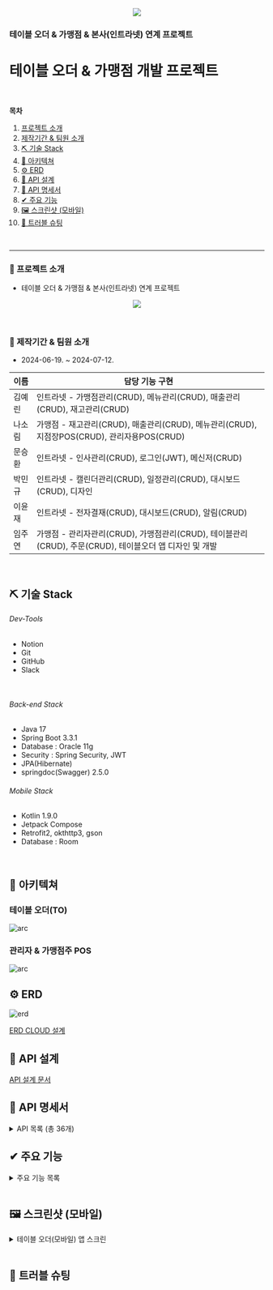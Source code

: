 <p align="center">
 <img src="https://github.com/user-attachments/assets/c532138c-db7b-4b35-9f3d-10f3a7fccf0d">
</p>
 <h3> 테이블 오더 & 가맹점 & 본사(인트라넷) 연계 프로젝트 </h3></div>
<div align="center"></div>

# 테이블 오더 & 가맹점 개발 프로젝트

<br>

**목차**
1. [프로젝트 소개](#📌-프로젝트-소개)
2. [제작기간 & 팀원 소개](#📰-제작기간-&-팀원-소개개)
3. [⛏ 기술 Stack](#⛏-기술-Stack)
4. [🌸 아키텍쳐](#🌸-아키텍쳐)
5. [⚙️ ERD](#⚙️-ERD)
6. [🌸 API 설계](#🌸-API-설계)
7. [📔 API 명세서](#📔-API-명세서)
8. [✔ 주요 기능](#✔-주요-기능)
9. [🖼️ 스크린샷 (모바일)](#🖼️-스크린샷-(모바일))
10. [🌋 트러블 슈팅](#🌋-트러블-슈팅)

<br>

---
### 📌 프로젝트 소개
- 테이블 오더 & 가맹점 & 본사(인트라넷) 연계 프로젝트

<p align="center">
 <img src="https://github.com/user-attachments/assets/a0ec6284-c453-464c-8a17-004268c6cd9a">
</p>
 
<br>

### 📰 제작기간 & 팀원 소개
- 2024-06-19. ~ 2024-07-12.

|이름| 담당 기능 구현                                                                         |
|------|----------------------------------------------------------------------------------|
|김예린| 인트라넷 - 가맹점관리(CRUD), 메뉴관리(CRUD), 매출관리(CRUD), 재고관리(CRUD)                |
|나소림| 가맹점 - 재고관리(CRUD), 매출관리(CRUD), 메뉴관리(CRUD), 지점장POS(CRUD), 관리자용POS(CRUD)        |
|문승환| 인트라넷 - 인사관리(CRUD), 로그인(JWT), 메신저(CRUD) |
|박민규| 인트라넷 - 캘린더관리(CRUD), 일정관리(CRUD), 대시보드(CRUD), 디자인 |
|이윤재| 인트라넷 - 전자결재(CRUD), 대시보드(CRUD), 알림(CRUD) |
|임주연| 가맹점 - 관리자관리(CRUD), 가맹점관리(CRUD), 테이블관리(CRUD), 주문(CRUD), 테이블오더 앱 디자인 및 개발 |

<br>

## ⛏ 기술 Stack

###### Dev-Tools
- Notion
- Git
- GitHub
- Slack

<br>

###### Back-end Stack
- Java 17
- Spring Boot 3.3.1
- Database : Oracle 11g
- Security : Spring Security, JWT
- JPA(Hibernate)
- springdoc(Swagger) 2.5.0

###### Mobile Stack
- Kotlin 1.9.0
- Jetpack Compose
- Retrofit2, okthttp3, gson
- Database : Room

<br>

## 🌸 아키텍쳐

### 테이블 오더(TO)
<img alt="arc" src="https://github.com/user-attachments/assets/248430df-d6da-450a-932e-06b1ec1efbf2">

### 관리자 & 가맹점주 POS
<img alt="arc" src="https://github.com/user-attachments/assets/f9b22af1-6093-4cd3-a7d5-2e2150fef939">
<br>

## ⚙️ ERD

<img alt="erd" src="https://github.com/user-attachments/assets/14828cb4-5ad2-4311-bc93-328b0c451167">
<br>

[ERD CLOUD 설계](https://www.erdcloud.com/d/Jcot8WXsi7yvCXEHL)

## 🌸 API 설계
[API 설계 문서](https://www.notion.so/api-73f371e16c1841cd9b23ea6e753eb140)

## 📔 API 명세서

<details>
<summary>API 목록 (총 36개)</summary>
<div markdown="1">

 
| API 명칭            | HTTP 메서드 | 엔드포인트                | 설명                                |
|---------------------|-------------|---------------------------|-------------------------------------|
| 가맹점 로그인     | POST        | /login                      | 가맹점주가 포스기에 로그인하기 위해 사용하는 API입니다.          |
| 테이블 목록 조회     | GET         | /table?storeId={storeId}           | 해당 가맹점 테이블 목록을 조회합니다.          |
| 테이블 신규 등록       | POST        | /table                    | 해당 가맹점 테이블을 신규 등록합니다.          |
| 현재 주문 목록 조회    | GET         | /order?storeId={storeId}                 | 현재 가맹점 내의 모든 진행 중인 주문 목록을 조회합니다.           |
| 주문 상태 변경    | PUT         | /order/state?orderId={orderId}            | 주문의 상태를 변경합니다. |
| 선택한 주문 상세 정보 조회       | GET       | /order?orderId={orderId}        | 선택한 주문의 단일 상세 정보를 조회합니다.       |
| 결제 목록 조회 (영수증)        | GET         | /payment?storeId={storeId}      | 해당 가맹점의 당일 결제 목록을 조회합니다.                |
| (단일) 결제 반품        | PUT         | /payment      | 단일 결제 항목을 반품합니다.      |
| 재고 목록 조회     | GET         | /stock?storeId={storeId}          | 현재 가맹점의 재고 목록을 조회합니다.         |
| 재고량 수정       | PUT        | /stock                    | 선택한 재고의 수량을 수정합니다.           |
| 재고 생성    | POST         | /stock                 | 신규 재고 품목을 생성합니다.          |
| 재고 삭제   | DELETE         | /stock             | 더 이상 관리할 필요가 없는 재고를 삭제합니다. |
| 재고 단일 품목 발주 신청      | POST       | /purchase-order        | 재고 단일 품목 발주를 신청합니다.      |
| 발주 입고 완료 여부 체크        | PUT         | /purchase-order       | 발주 신청한 재고 품목이 입고됐을 시, 입고 완료 여부 확인을 위한 API입니다.      |
| 발주 삭제       | DELETE       | /purchase-order        | 발주한 항목을 취소합니다.     |
| 매출 정보 조회        | GET         | /sales?storeId={storeId}      | 해당 가맹점의 매출 정보를 조회합니다.      |
| 관리자 로그인     | POST         | /admin/login           | 가맹점 관리자(이하 관리자)가 관리자 페이지에 로그인 하기 위해 사용하는 API입니다.        |
| 지점 목록 조회     | GET         | /admin/store           | 가맹점 목록을 조회합니다.       |
| 지점 신규 등록(=지점장 회원 가입)       | POST        | /admin/store                    | 가맹점을 신규 등록합니다.            |
| 지점 정보 수정    | PUT         | /admin/store                 | 가맹점 정보를 수정합니다.          |
| 지점 삭제    | DELETE         | /admin/store             | 계약이 끝났거나 경고 횟수가 일정 수준을 넘어간 가맹점을 비활성화 시킵니다. |
| 카테고리 신규 등록       | POST       | /admin/category        | 메뉴 카테고리를 새로 등록합니다.       |
| 카테고리 수정        | PUT         | /admin/category      | 카테고리 정보를 수정합니다.             |
| (카테고리 별) 메뉴 목록 조회        | GET         | /admin/menu/{categoryId}      | 카테고리 별로 메뉴 목록을 조회합니다.      |
| 메뉴 신규 등록     | POST         | /admin/menu           | 관리자가 메뉴를 새로 등록합니다.          |
| 메뉴 수정       | PUT        | /admin/menu                    | 관리자가 메뉴 정보를 수정합니다.            |
| 메뉴 단종 (DELETE)    | DELETE         | /admin/menu                 | 더 이상 판매하지 않는 메뉴를 비활성화 시킵니다.           |
| 테이블 오더 로그인    | POST         | /to            | 테이블 오더 기기에 로그인합니다. 이때 테이블 번호와 이름도 함께 등록합니다. |
| 테이블 오더 관리자 모드 로그인       | POST       | /to/admin       | 테이블 오더 관리자 모드 로그인합니다(실제로는, 입력한 아이디와 비밀번호가 일치하는지 여부만 조회)       |
| 테이블 오더 비활성화        | PUT         | /to/admin      | 선택한 테이블을 비활성화합니다.              |
| 테이블오더 주문 내역 조회        | GET         | /to/order?tableId={tableId}     | 해당 테이블에서 현재까지 주문한 내역을 조회합니다(결제 전 항목만 조회)     |
| 테이블 오더 메뉴 목록 조회     | GET         | /to/order          | 현재 가맹점에서 판매하는 메뉴 목록을 조회합니다.           |
| 테이블 오더 메뉴 단일(상세) 조회       | GET        | /to/menu?categoryId={categoryId}                    | 선택한 메뉴의 상세 정보를 확인합니다.            |
| 테이블 오더 주문 신규 등록    | POST         | /to/menu?menuId={menuId}                 | 테이블 오더에서 신규 주문을 진행합니다.           |
| 신규 발주 목록 조회    | GET         | /api/order             | (본사 측에서) 신규 발조 목록을 조회합니다. |
| 월별 매출 조회        | GET         | /api/sales?year={year}&month={month}       | (본사 측에서) query param으로 입력한 연도, 월별 매출을 조회합니다.                |

</div>
</details>

## ✔ 주요 기능

<details>
<summary>주요 기능 목록</summary>
<div markdown="1">
 
- 🏬 가맹점관리
  - 가맹점 등록
  - 가맹점 경고 기능
  - 폐점한 매장 업데이트 및 조회

- 🍽 메뉴관리
  - 메뉴 등록
  - 메뉴 판매 상태 변경 및 조회(판매/미판매)
  - 필요한 재고 발주하기

- 💻 주문관리
  - 가맹점 별 (당일) 주문 내역 확인(영수증)
  - 테이블 별 주문 내역 확인
  - 손님 식사 완료 여부에 따라 주문 상태 변경

- 📈 매출관리
  - 당일 & 이번 달 매출 조회
  - 당일 & 이번 달 결제 건수 조회

- 📋 테이블 오더
  - 테이블 등록 & 비활성화
  - 메뉴 확인 & 장바구니 담기
  - 장바구니 담은 메뉴 주문하기
  - 해당 테이블 현재 주문 내역 확인
  - 홀짝 게임
    
</div>
</details>
<br>

## 🖼️ 스크린샷 (모바일)

<details>
<summary>테이블 오더(모바일) 앱 스크린</summary>
<div markdown="1">

### 테이블 등록
![3 PNG](https://github.com/user-attachments/assets/9644c5e2-3656-47f2-b24e-b38733025a22)


### 메뉴 목록 확인
![4 PNG](https://github.com/user-attachments/assets/ce3bd04a-196c-495b-af11-effc678325b2)
![7 PNG](https://github.com/user-attachments/assets/737e7b6c-8394-4213-9891-ac09f45a4519)


### 메뉴 상세 확인
![5 PNG](https://github.com/user-attachments/assets/6cb63bf5-48b9-4e9b-997d-acf6a8afb434)


### 장바구니 확인
![9 PNG](https://github.com/user-attachments/assets/ee18eb17-fac5-45ea-8828-67e9b367c0a9)


### 메뉴 주문 (현재 로직 상 '카드 결제'만 가능
![10 PNG](https://github.com/user-attachments/assets/f0cfce5b-acb7-4383-9ecb-36df9e2bda47)


<details>
<summary>주문 상태 따른 변화</summary>
<div markdown="1">

### 결제 플로우
![12 PNG](https://github.com/user-attachments/assets/db9672d0-19f5-4f24-b239-9d820d35402a)
![15 PNG](https://github.com/user-attachments/assets/fe4627a3-764c-44bf-bd69-85fe9534354c)


### 정상적으로 결제 & 서버에 정보 전송 완료
![16 PNG](https://github.com/user-attachments/assets/6cf3ebe6-0dd8-4984-b191-8426c78bb549)


### 재고 부족 시
![TO_CANT_ORDER PNG](https://github.com/user-attachments/assets/4e96fb39-4622-4fa8-af72-0a71abdca900)


### 서버 오류 발생 시
![TO_FAIL_ORDER PNG](https://github.com/user-attachments/assets/23eef1de-d8d6-48f3-bb0f-9eb9a489c09a)

 
</div>
</details>
<br>

### 주문 내역 확인
![17 PNG](https://github.com/user-attachments/assets/63868c8d-778f-4ae2-9ca2-fcab923eaced)


### 홀짝 게임 (메뉴 목록 화면에서 테이블 번호 10초 내로 5번 터치하면 플레이 가능)
![20 PNG](https://github.com/user-attachments/assets/d3fb6732-ee9d-46e0-a8d9-250edab6eb32)


### 테이블 등록 해제
![23 PNG](https://github.com/user-attachments/assets/b194c02e-1716-45ba-a91b-b753b5eb843d)

 
</div>
</details>
<br>

## 🌋 트러블 슈팅
